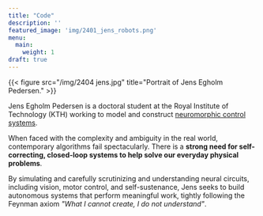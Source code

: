 ```yaml
---
title: "Code"
description: ''
featured_image: 'img/2401_jens_robots.png'
menu:
  main:
    weight: 1
draft: true
---
```

{{< figure src="/img/2404 jens.jpg" title="Portrait of Jens Egholm Pedersen." >}}

Jens Egholm Pedersen is a doctoral student at the Royal Institute of Technology (KTH) working to model and construct [neuromorphic control systems](https://en.wikipedia.org/wiki/Neuromorphic_engineering).

When faced with the complexity and ambiguity in the real world, contemporary algorithms fail spectacularly. There is a **strong need for self-correcting, closed-loop systems to help solve our everyday physical problems**.

By simulating and carefully scrutinizing and understanding neural circuits, including vision, motor control, and self-sustenance, Jens seeks to build autonomous systems that perform meaningful work, tightly following the Feynman axiom *"What I cannot create, I do not understand"*.
